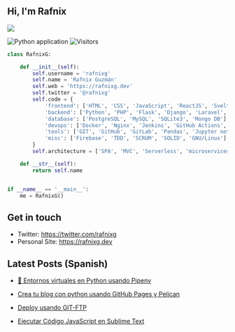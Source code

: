 ## Hi, I'm Rafnix
![](https://raw.githubusercontent.com/rafnixg/rafnixg/master/rafnix_header.jpeg)

![Python application](https://github.com/rafnixg/rafnixg/workflows/Python%20application/badge.svg?branch=master&event=schedule) ![Visitors](https://visitor-badge.laobi.icu/badge?page_id=rafnixg.rafnixg)

```python
class RafnixG:

    def __init__(self):
        self.username = 'rafnixg'
        self.name = 'Rafnix Guzmán'
        self.web = 'https://rafnixg.dev'
        self.twitter = '@rafnixg'
        self.code = {
            'frontend': ['HTML', 'CSS', 'JavaScript', 'ReactJS', 'Svelte', 'Boostrap', 'TailWind'],
            'backend': ['Python', 'PHP', 'Flask', 'Django', 'Laravel', 'NodeJS', 'Odoo'],
            'database': ['PostgreSQL', 'MySQL', 'SQLite3', 'Mongo DB'],
            'devops': ['Docker', 'Nginx', 'Jenkins', 'GitHub Actions', 'AWS', 'Heroku'],
            'tools': ['GIT', 'GitHub', 'GitLab', 'Pandas', 'Jupyter notebook', 'SQLAlchemy', 'Redis', 'Celery'],
            'misc': ['Firebase', 'TDD', 'SCRUM', 'SOLID', 'GNU/Linux']
        }
        self.architecture = ['SPA', 'MVC', 'Serverless', 'microservices']

    def __str__(self):
        return self.name


if __name__ == '__main__':
    me = RafnixG()


```
## Get in touch

- Twitter: https://twitter.com/rafnixg
- Personal Site: https://rafnixg.dev

## Latest Posts (Spanish)


- [🐍 Entornos virtuales en Python usando Pipenv](https://rafnixg.dev/entornos-virtuales-en-python-usando-pipenv/)

- [Crea tu blog con python usando GitHub Pages y Pelican](https://rafnixg.dev/crea-tu-blog-con-python-usando-github-pages-y-pelican/)

- [Deploy usando GIT-FTP](https://rafnixg.dev/deploy-usando-git-ftp/)

- [Ejecutar Código JavaScript en Sublime Text](https://rafnixg.dev/ejecutar-codigo-javascript-en-sublime-text/)
